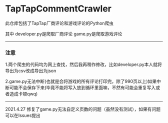 # TapTapCommentCrawler
此仓库包括了TapTap厂商评论和游戏评论的Python爬虫

其中
developer.py是爬取厂商评论
game.py是爬取游戏评论

<hr>

### 注意
1.两个爬虫的代码均为网上查找，然后我再稍作修改，比如developer.py本人就将导出为csv改成导出为json

2.game.py无法中断(也就是会将游戏的所有评论打印完，除了990页以上)如果中断可能不会保存下来(毕竟不能将写入放到循环里面嘛，不然有可能会重复写入或者造成卡顿qwq)

<hr>
2021.4.27
修复了game.py无法自定义页数的问题（虽然没有测试），如果有问题可以在Issues提出

